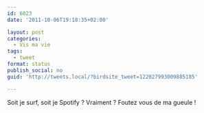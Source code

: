```yaml
---
id: 6023
date: '2011-10-06T19:18:35+02:00'

layout: post
categories:
  - Vis ma vie
tags:
  - tweet
format: status
publish_social: no
guid: 'http://tweets.local/?birdsite_tweet=122027993009885185'

---
```


Soit je surf, soit je Spotify ? Vraiment ? Foutez vous de ma gueule !
